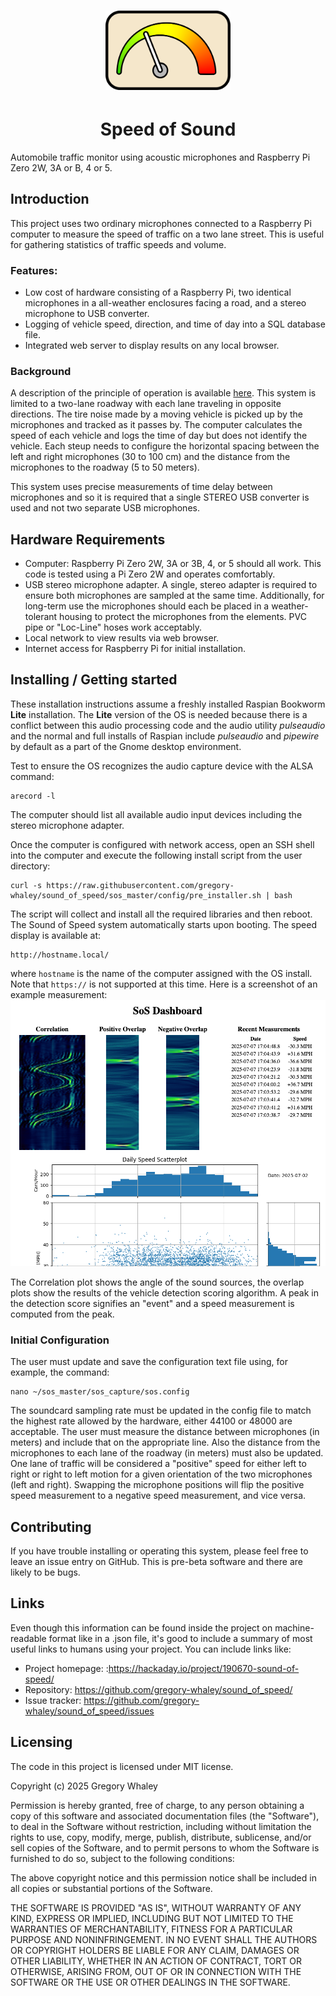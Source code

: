 

<h1 align="center"> <img src="sos_dash/images/sos_logo.png" width="200"/></h1>
<h1 align="center">Speed of Sound</h1>

Automobile traffic monitor using acoustic microphones and Raspberry Pi Zero 2W, 3A or B, 4 or 5.

## Introduction
This project uses two ordinary microphones connected to a Raspberry Pi computer to measure the speed of traffic on a two lane street.  This is useful for gathering statistics of traffic speeds and volume.

### Features:
- Low cost of hardware consisting of a Raspberry Pi, two identical microphones in a all-weather enclosures facing a road, and a stereo microphone to USB converter.
- Logging of vehicle speed, direction, and time of day into a SQL database file.
- Integrated web server to display results on any local browser.

### Background
A description of the principle of operation is available [here](https://hackaday.io/project/190670-sound-of-speed).
This system is limited to a two-lane roadway with each lane traveling in opposite directions.  The tire noise made by a moving vehicle is picked up by the microphones and tracked as it passes by.  The computer calculates the speed of each vehicle and logs the time of day but does not identify the vehicle. Each steup needs to configure the horizontal spacing between the left and right microphones (30 to 100 cm) and the distance from the microphones to the roadway (5 to 50 meters).


This system uses precise measurements of time delay between microphones and so it is required that a single STEREO USB converter is used and not two separate USB microphones.

## Hardware Requirements
- Computer: Raspberry Pi Zero 2W, 3A or 3B, 4, or 5 should all work.  This code is tested using a Pi Zero 2W and operates comfortably.
- USB stereo microphone adapter.  A single, stereo adapter is required to ensure both microphones are sampled at the same time.  Additionally, for long-term use the microphones should each be placed in a weather-tolerant housing to protect the microphones from the elements.  PVC pipe or "Loc-Line" hoses work acceptably.
- Local network to view results via web browser.
- Internet access for Raspberry Pi for initial installation.

## Installing / Getting started

These installation instructions assume a freshly installed Raspian Bookworm __Lite__ installation.  The __Lite__ version of the OS is needed because there is a conflict between this audio processing code and the audio utility _pulseaudio_ and the normal and full installs of Raspian include _pulseaudio_ and _pipewire_ by default as a part of the Gnome desktop environment.

Test to ensure the OS recognizes the audio capture device with the ALSA command:
```
arecord -l
```
The computer should list all available audio input devices including the stereo microphone adapter.

Once the computer is configured with network access, open an SSH shell into the computer and execute the following install script from the user directory:

```shell
curl -s https://raw.githubusercontent.com/gregory-whaley/sound_of_speed/sos_master/config/pre_installer.sh | bash
```

The script will collect and install all the required libraries and then reboot.  The Sound of Speed system automatically starts upon booting.  The speed display is available at:
```
http://hostname.local/
```
where `hostname` is the name of the computer assigned with the OS install.  Note that `https://` is not supported at this time.  Here is a screenshot of an example measurement:
![Example Screenshot](sos_dash/images/example_dash.png)

The Correlation plot shows the angle of the sound sources, the overlap plots show the results of the vehicle detection scoring algorithm.  A peak in the detection score signifies an "event" and a speed measurement is computed from the peak.


### Initial Configuration
The user must update and save the configuration text file using, for example, the command:

```
nano ~/sos_master/sos_capture/sos.config
```

The soundcard sampling rate must be updated in the config file to match the highest rate allowed by the hardware, either 44100 or 48000 are acceptable.  The user must measure the distance between microphones (in meters) and include that on the appropriate line.  Also the distance from the microphones to each lane of the roadway (in meters) must also be updated.  One lane of traffic will be considered a "positive" speed for either left to right or right to left motion for a given orientation of the two microphones (left and right).  Swapping the microphone positions will flip the positive speed measurement to a negative speed measurement, and vice versa.



## Contributing

If you have trouble installing or operating this system, please feel free to leave an issue entry on GitHub.  This is pre-beta software and there are likely to be bugs.


## Links

Even though this information can be found inside the project on machine-readable
format like in a .json file, it's good to include a summary of most useful
links to humans using your project. You can include links like:

- Project homepage: :https://hackaday.io/project/190670-sound-of-speed/
- Repository: https://github.com/gregory-whaley/sound_of_speed/
- Issue tracker: https://github.com/gregory-whaley/sound_of_speed/issues


## Licensing

The code in this project is licensed under MIT license.

Copyright (c) 2025 Gregory Whaley

Permission is hereby granted, free of charge, to any person obtaining a copy
of this software and associated documentation files (the "Software"), to deal
in the Software without restriction, including without limitation the rights
to use, copy, modify, merge, publish, distribute, sublicense, and/or sell
copies of the Software, and to permit persons to whom the Software is
furnished to do so, subject to the following conditions:

The above copyright notice and this permission notice shall be included in all
copies or substantial portions of the Software.

THE SOFTWARE IS PROVIDED "AS IS", WITHOUT WARRANTY OF ANY KIND, EXPRESS OR
IMPLIED, INCLUDING BUT NOT LIMITED TO THE WARRANTIES OF MERCHANTABILITY,
FITNESS FOR A PARTICULAR PURPOSE AND NONINFRINGEMENT. IN NO EVENT SHALL THE
AUTHORS OR COPYRIGHT HOLDERS BE LIABLE FOR ANY CLAIM, DAMAGES OR OTHER
LIABILITY, WHETHER IN AN ACTION OF CONTRACT, TORT OR OTHERWISE, ARISING FROM,
OUT OF OR IN CONNECTION WITH THE SOFTWARE OR THE USE OR OTHER DEALINGS IN THE
SOFTWARE.
